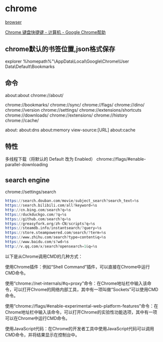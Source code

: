 # chrome

[browser](browser.md)<!-- [[browser]] --> 

[Chrome 键盘快捷键 - 计算机 - Google Chrome帮助](https://support.google.com/chrome/answer/157179)

## chrome默认的书签位置,json格式保存

explorer %homepath%"\AppData\Local\Google\Chrome\User Data\Default\Bookmarks

## 命令

about:about
chrome://about/

chrome://bookmarks/
chrome://sync/
chrome://flags/
chrome://dino/
chrome://version
chrome://settings/
chrome://extensions/shortcuts
chrome://downloads/
chrome://extensions/
chrome://history
chrome://cache/

about:
about:dns
about:memory
view-source:[URL]
about:cache

## 特性

多线程下载（将默认的 Default 改为 Enabled）
chrome://flags/#enable-parallel-downloading

## search engine

chrome://settings/search

```s
https://search.douban.com/movie/subject_search?search_text=%s
https://search.bilibili.com/all?keyword=%s
http://cn.bing.com/search?q=%s
https://duckduckgo.com/?q=%s
https://github.com/search?q=%s
https://greasyfork.org/zh-CN/scripts?q=%s
https://steamdb.info/instantsearch/?query=%s
https://store.steampowered.com/search/?term=%s
https://www.zhihu.com/search?type=content&q=%s
https://www.baidu.com/s?wd=%s
http://v.qq.com/x/search?opensearch=1&q=%s
```

以下是从Chrome调用CMD的几种方式：

使用Chrome插件：例如“Shell Command”插件，可以直接在Chrome中运行CMD命令。

使用“chrome://net-internals/#q=proxy”命令：在Chrome地址栏中输入该命令，可以打开Chrome的网络内部工具，其中有一项叫做“Sockets”可以使用CMD命令。
 
使用“chrome://flags/#enable-experimental-web-platform-features”命令：在Chrome地址栏中输入该命令，可以打开Chrome的实验性功能选项，其中有一项可以在Chrome中运行CMD命令。

使用JavaScript代码：在Chrome的开发者工具中使用JavaScript代码可以调用CMD命令，并将结果显示在控制台中。

